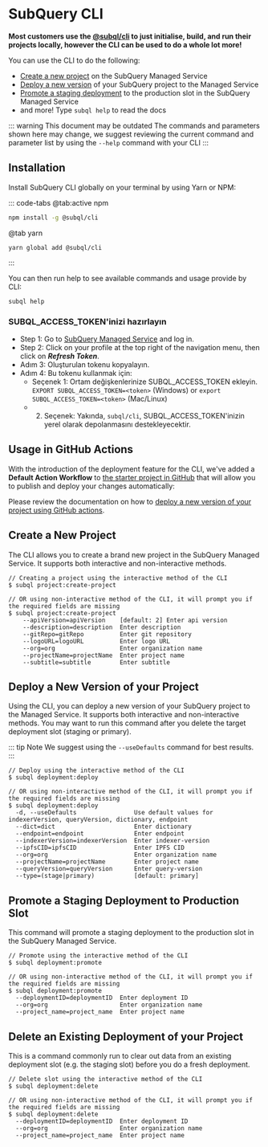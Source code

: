 # SubQuery CLI

**Most customers use the [@subql/cli](https://github.com/subquery/subql/tree/main/packages/cli) to just initialise, build, and run their projects locally, however the CLI can be used to do a whole lot more!**

You can use the CLI to do the following:

- [Create a new project](#create-a-new-project) on the SubQuery Managed Service
- [Deploy a new version](#deploy-a-new-version-of-your-project) of your SubQuery project to the Managed Service
- [Promote a staging deployment](#promote-a-staging-deployment-to-production-slot) to the production slot in the SubQuery Managed Service
- and more! Type `subql help` to read the docs

::: warning This document may be outdated
The commands and parameters shown here may change, we suggest reviewing the current command and parameter list by using the `--help` command with your CLI
:::

## Installation

Install SubQuery CLI globally on your terminal by using Yarn or NPM:

::: code-tabs
@tab:active npm

```bash
npm install -g @subql/cli
```

@tab yarn

```shell
yarn global add @subql/cli
```

:::

You can then run help to see available commands and usage provide by CLI:

```shell
subql help
```

### SUBQL_ACCESS_TOKEN'inizi hazırlayın

- Step 1: Go to [SubQuery Managed Service](https://project.subquery.network/) and log in.
- Step 2: Click on your profile at the top right of the navigation menu, then click on **_Refresh Token_**.
- Adım 3: Oluşturulan tokenu kopyalayın.
- Adım 4: Bu tokenu kullanmak için:
  - Seçenek 1: Ortam değişkenlerinize SUBQL_ACCESS_TOKEN ekleyin. `EXPORT SUBQL_ACCESS_TOKEN=<token>` (Windows) or `export SUBQL_ACCESS_TOKEN=<token>` (Mac/Linux)
  - 2. Seçenek: Yakında, `subql/cli`, SUBQL_ACCESS_TOKEN'inizin yerel olarak depolanmasını destekleyecektir.

## Usage in GitHub Actions

With the introduction of the deployment feature for the CLI, we've added a **Default Action Workflow** to [the starter project in GitHub](https://github.com/subquery/subql-starter/blob/main/Polkadot/Polkadot-starter/.github/workflows/cli-deploy.yml) that will allow you to publish and deploy your changes automatically:

Please review the documentation on how to [deploy a new version of your project using GitHub actions](./publish.md#using-github-actions).

## Create a New Project

The CLI allows you to create a brand new project in the SubQuery Managed Service. It supports both interactive and non-interactive methods.

```shell
// Creating a project using the interactive method of the CLI
$ subql project:create-project

// OR using non-interactive method of the CLI, it will prompt you if the required fields are missing
$ subql project:create-project
    --apiVersion=apiVersion    [default: 2] Enter api version
    --description=description  Enter description
    --gitRepo=gitRepo          Enter git repository
    --logoURL=logoURL          Enter logo URL
    --org=org                  Enter organization name
    --projectName=projectName  Enter project name
    --subtitle=subtitle        Enter subtitle
```

## Deploy a New Version of your Project

Using the CLI, you can deploy a new version of your SubQuery project to the Managed Service. It supports both interactive and non-interactive methods. You may want to run this command after you delete the target deployment slot (staging or primary).

::: tip Note
We suggest using the `--useDefaults` command for best results.
:::

```shell
// Deploy using the interactive method of the CLI
$ subql deployment:deploy

// OR using non-interactive method of the CLI, it will prompt you if the required fields are missing
$ subql deployment:deploy
  -d, --useDefaults                Use default values for indexerVersion, queryVersion, dictionary, endpoint
  --dict=dict                      Enter dictionary
  --endpoint=endpoint              Enter endpoint
  --indexerVersion=indexerVersion  Enter indexer-version
  --ipfsCID=ipfsCID                Enter IPFS CID
  --org=org                        Enter organization name
  --projectName=projectName        Enter project name
  --queryVersion=queryVersion      Enter query-version
  --type=(stage|primary)           [default: primary]
```

## Promote a Staging Deployment to Production Slot

This command will promote a staging deployment to the production slot in the SubQuery Managed Service.

```shell
// Promote using the interactive method of the CLI
$ subql deployment:promote

// OR using non-interactive method of the CLI, it will prompt you if the required fields are missing
$ subql deployment:promote
  --deploymentID=deploymentID  Enter deployment ID
  --org=org                    Enter organization name
  --project_name=project_name  Enter project name
```

## Delete an Existing Deployment of your Project

This is a command commonly run to clear out data from an existing deployment slot (e.g. the staging slot) before you do a fresh deployment.

```shell
// Delete slot using the interactive method of the CLI
$ subql deployment:delete

// OR using non-interactive method of the CLI, it will prompt you if the required fields are missing
$ subql deployment:delete
  --deploymentID=deploymentID  Enter deployment ID
  --org=org                    Enter organization name
  --project_name=project_name  Enter project name
```
